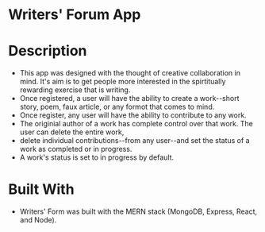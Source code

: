 # Writers' Forum App

# Description

- This app was designed with the thought of creative collaboration in mind.  It's aim is to get people more interested in the spirtitually rewarding exercise that is writing.
- Once registered, a user will have the ability to create a work--short story, poem, faux article, or any formot that comes to mind.
- Once register, any user will have the ability to contribute to any work.
- The originial author of a work has complete control over that work.  The user can delete the entire work,
- delete individual contributions--from any user--and set the status of a work as completed or in progress.
- A work's status is set to in progress by default.

# Built With

- Writers' Form was built with the MERN stack (MongoDB, Express, React, and Node).

